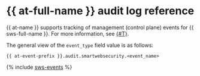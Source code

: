 # {{ at-full-name }} audit log reference

{{ at-name }} supports tracking of management (control plane) events for {{ sws-full-name }}. For more information, see [{#T}](../audit-trails/concepts/format.md).

The general view of the `event_type` field value is as follows:

```text
{{ at-event-prefix }}.audit.smartwebsecurity.<event_name>
```

{% include [sws-events](../_includes/audit-trails/events/sws-events.md) %}